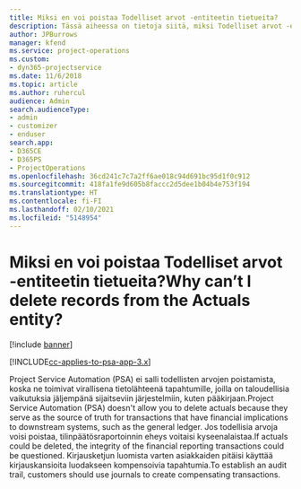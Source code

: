 ```yaml
---
title: Miksi en voi poistaa Todelliset arvot -entiteetin tietueita?
description: Tässä aiheessa on tietoja siitä, miksi Todelliset arvot -entiteetistä ei voi poistaa tietueita.
author: JPBurrows
manager: kfend
ms.service: project-operations
ms.custom:
- dyn365-projectservice
ms.date: 11/6/2018
ms.topic: article
ms.author: ruhercul
audience: Admin
search.audienceType:
- admin
- customizer
- enduser
search.app:
- D365CE
- D365PS
- ProjectOperations
ms.openlocfilehash: 36cd241c7c7a2ff6ae018c94d691bc95d1f0c912
ms.sourcegitcommit: 418fa1fe9d605b8faccc2d5dee1b04b4e753f194
ms.translationtype: HT
ms.contentlocale: fi-FI
ms.lasthandoff: 02/10/2021
ms.locfileid: "5148954"
---
```

# <a name="why-cant-i-delete-records-from-the-actuals-entity"></a><span data-ttu-id="e7174-103">Miksi en voi poistaa Todelliset arvot -entiteetin tietueita?</span><span class="sxs-lookup"><span data-stu-id="e7174-103">Why can’t I delete records from the Actuals entity?</span></span>

[!include [banner](../includes/psa-now-project-operations.md)]

[!INCLUDE[cc-applies-to-psa-app-3.x](../includes/cc-applies-to-psa-app-3x.md)]

<span data-ttu-id="e7174-104">Project Service Automation (PSA) ei salli todellisten arvojen poistamista, koska ne toimivat virallisena tietolähteenä tapahtumille, joilla on taloudellisia vaikutuksia jäljempänä sijaitseviin järjestelmiin, kuten pääkirjaan.</span><span class="sxs-lookup"><span data-stu-id="e7174-104">Project Service Automation (PSA) doesn't allow you to delete actuals because they serve as the source of truth for transactions that have financial implications to downstream systems, such as the general ledger.</span></span> <span data-ttu-id="e7174-105">Jos todellisia arvoja voisi poistaa, tilinpäätösraportoinnin eheys voitaisi kyseenalaistaa.</span><span class="sxs-lookup"><span data-stu-id="e7174-105">If actuals could be deleted, the integrity of the financial reporting transactions could be questioned.</span></span> <span data-ttu-id="e7174-106">Kirjausketjun luomista varten asiakkaiden pitäisi käyttää kirjauskansioita luodakseen kompensoivia tapahtumia.</span><span class="sxs-lookup"><span data-stu-id="e7174-106">To establish an audit trail, customers should use journals to create compensating transactions.</span></span>


